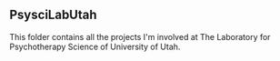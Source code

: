 ## PsysciLabUtah  
This folder contains all the projects I'm involved at The Laboratory for Psychotherapy Science of University of Utah.
